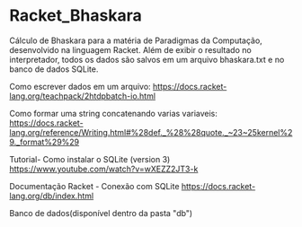 # Racket_Bhaskara
Cálculo de Bhaskara para a matéria de Paradigmas da Computação, desenvolvido na linguagem Racket. Além de exibir o resultado no interpretador, todos os dados são salvos em um arquivo bhaskara.txt e no banco de dados SQLite.

Como escrever dados em um arquivo:
https://docs.racket-lang.org/teachpack/2htdpbatch-io.html

Como formar uma string concatenando varias variaveis:
https://docs.racket-lang.org/reference/Writing.html#%28def._%28%28quote._~23~25kernel%29._format%29%29

Tutorial- Como instalar o SQLite (version 3)
https://www.youtube.com/watch?v=wXEZZ2JT3-k

Documentação Racket - Conexão com SQLite
https://docs.racket-lang.org/db/index.html

Banco de dados(disponível dentro da pasta "db")
